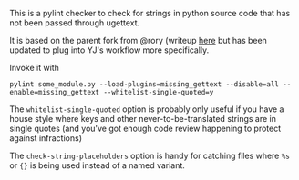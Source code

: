 This is a pylint checker to check for strings in python source code that has not been passed through ugettext.


It is based on the parent fork from @rory (writeup [here](http://www.technomancy.org/python/pylint-i18n-lint-checker/) but has been updated to plug into YJ's workflow more specifically. 

Invoke it with

`pylint some_module.py --load-plugins=missing_gettext --disable=all --enable=missing_gettext --whitelist-single-quoted=y`

The `whitelist-single-quoted` option is probably only useful if you have a house style where keys and other never-to-be-translated strings are in single quotes (and you've got enough code review happening to protect against infractions) 

The `check-string-placeholders` option is handy for catching files where `%s` or `{}` is being used instead of a named variant. 
